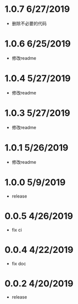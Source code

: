 # 1.0.7 6/27/2019
- 删除不必要的代码

# 1.0.6 6/25/2019
- 修改readme


# 1.0.4 5/27/2019
- 修改readme


# 1.0.3 5/27/2019
- 修改readme


# 1.0.1 5/26/2019
- 修改readme


# 1.0.0 5/9/2019
- release

# 0.0.5 4/26/2019
- fix ci

# 0.0.4 4/22/2019
- fix doc

# 0.0.2 4/20/2019
- release

